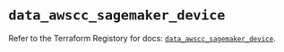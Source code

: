 # `data_awscc_sagemaker_device`

Refer to the Terraform Registory for docs: [`data_awscc_sagemaker_device`](https://registry.terraform.io/providers/hashicorp/awscc/0.70.0/docs/data-sources/sagemaker_device).
